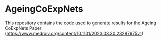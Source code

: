 # AgeingCoExpNets

This repository contains the code used to generate results for the Ageing CoExpNets Paper (https://www.medrxiv.org/content/10.1101/2023.03.30.23287975v1)
